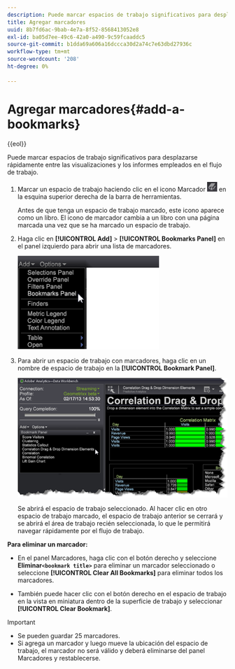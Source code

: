 ```yaml
---
description: Puede marcar espacios de trabajo significativos para desplazarse rápidamente entre las visualizaciones y los informes empleados en el flujo de trabajo.
title: Agregar marcadores
uuid: 8b7fd6ac-9bab-4e7a-8f52-8568413052e8
exl-id: ba05d7ee-49c6-42a0-a490-9c59fcaaddc5
source-git-commit: b1dda69a606a16dccca30d2a74c7e63dbd27936c
workflow-type: tm+mt
source-wordcount: '208'
ht-degree: 0%

---
```


# Agregar marcadores{#add-a-bookmarks}

{{eol}}

Puede marcar espacios de trabajo significativos para desplazarse rápidamente entre las visualizaciones y los informes empleados en el flujo de trabajo.

1. Marcar un espacio de trabajo haciendo clic en el icono Marcador ![](assets/bookmark_icon.png) en la esquina superior derecha de la barra de herramientas.

   Antes de que tenga un espacio de trabajo marcado, este icono aparece como un libro. El icono de marcador cambia a un libro con una página marcada una vez que se ha marcado un espacio de trabajo.

1. Haga clic en **[!UICONTROL Add]** > **[!UICONTROL Bookmarks Panel]** en el panel izquierdo para abrir una lista de marcadores.

   ![](assets/bookmarks_panel.png)

1. Para abrir un espacio de trabajo con marcadores, haga clic en un nombre de espacio de trabajo en la **[!UICONTROL Bookmark Panel]**.

   ![](assets/bookmarks_panel_left.png)

   Se abrirá el espacio de trabajo seleccionado. Al hacer clic en otro espacio de trabajo marcado, el espacio de trabajo anterior se cerrará y se abrirá el área de trabajo recién seleccionada, lo que le permitirá navegar rápidamente por el flujo de trabajo.

**Para eliminar un marcador:**

* En el panel Marcadores, haga clic con el botón derecho y seleccione **Eliminar`<bookmark title>`** para eliminar un marcador seleccionado o seleccione **[!UICONTROL Clear All Bookmarks]** para eliminar todos los marcadores.

* También puede hacer clic con el botón derecho en el espacio de trabajo en la vista en miniatura dentro de la superficie de trabajo y seleccionar **[!UICONTROL Clear Bookmark]**.

>[!IMPORTANT]
>
>* Se pueden guardar 25 marcadores.
>* Si agrega un marcador y luego mueve la ubicación del espacio de trabajo, el marcador no será válido y deberá eliminarse del panel Marcadores y restablecerse.

